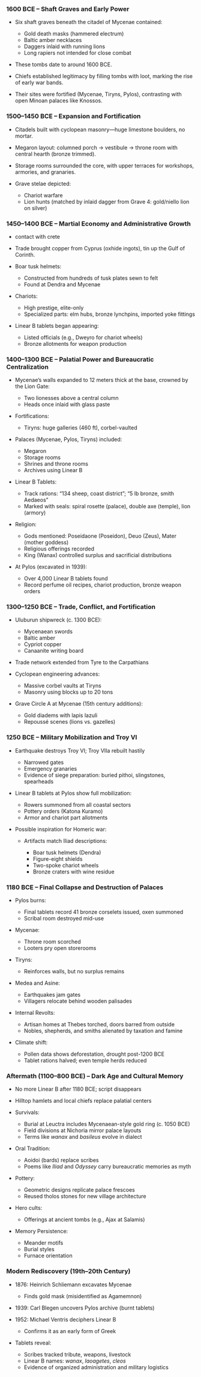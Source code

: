 
### **1600 BCE – Shaft Graves and Early Power**

* Six shaft graves beneath the citadel of Mycenae contained:

  * Gold death masks (hammered electrum)
  * Baltic amber necklaces
  * Daggers inlaid with running lions
  * Long rapiers not intended for close combat
* These tombs date to around 1600 BCE.
* Chiefs established legitimacy by filling tombs with loot, marking the rise of early war bands.
* Their sites were fortified (Mycenae, Tiryns, Pylos), contrasting with open Minoan palaces like Knossos.

### **1500–1450 BCE – Expansion and Fortification**

* Citadels built with cyclopean masonry—huge limestone boulders, no mortar.
* Megaron layout: columned porch → vestibule → throne room with central hearth (bronze trimmed).
* Storage rooms surrounded the core, with upper terraces for workshops, armories, and granaries.
* Grave stelae depicted:

  * Chariot warfare
  * Lion hunts (matched by inlaid dagger from Grave 4: gold/niello lion on silver)

### **1450–1400 BCE – Martial Economy and Administrative Growth**
* contact with crete

* Trade brought copper from Cyprus (oxhide ingots), tin up the Gulf of Corinth.
* Boar tusk helmets:

  * Constructed from hundreds of tusk plates sewn to felt
  * Found at Dendra and Mycenae
* Chariots:

  * High prestige, elite-only
  * Specialized parts: elm hubs, bronze lynchpins, imported yoke fittings
* Linear B tablets began appearing:

  * Listed officials (e.g., Dweyro for chariot wheels)
  * Bronze allotments for weapon production

### **1400–1300 BCE – Palatial Power and Bureaucratic Centralization**

* Mycenae’s walls expanded to 12 meters thick at the base, crowned by the Lion Gate:

  * Two lionesses above a central column
  * Heads once inlaid with glass paste
* Fortifications:

  * Tiryns: huge galleries (460 ft), corbel-vaulted
* Palaces (Mycenae, Pylos, Tiryns) included:

  * Megaron
  * Storage rooms
  * Shrines and throne rooms
  * Archives using Linear B
* Linear B Tablets:

  * Track rations: “134 sheep, coast district”; “5 lb bronze, smith Aedaeos”
  * Marked with seals: spiral rosette (palace), double axe (temple), lion (armory)
* Religion:

  * Gods mentioned: Poseidaone (Poseidon), Deuo (Zeus), Mater (mother goddess)
  * Religious offerings recorded
  * King (Wanax) controlled surplus and sacrificial distributions
* At Pylos (excavated in 1939):

  * Over 4,000 Linear B tablets found
  * Record perfume oil recipes, chariot production, bronze weapon orders

### **1300–1250 BCE – Trade, Conflict, and Fortification**

* Uluburun shipwreck (c. 1300 BCE):

  * Mycenaean swords
  * Baltic amber
  * Cypriot copper
  * Canaanite writing board
* Trade network extended from Tyre to the Carpathians
* Cyclopean engineering advances:

  * Massive corbel vaults at Tiryns
  * Masonry using blocks up to 20 tons
* Grave Circle A at Mycenae (15th century additions):

  * Gold diadems with lapis lazuli
  * Repoussé scenes (lions vs. gazelles)

### **1250 BCE – Military Mobilization and Troy VI**

* Earthquake destroys Troy VI; Troy VIIa rebuilt hastily

  * Narrowed gates
  * Emergency granaries
  * Evidence of siege preparation: buried pithoi, slingstones, spearheads
* Linear B tablets at Pylos show full mobilization:

  * Rowers summoned from all coastal sectors
  * Pottery orders (Katona Kuramo)
  * Armor and chariot part allotments
* Possible inspiration for Homeric war:

  * Artifacts match Iliad descriptions:

    * Boar tusk helmets (Dendra)
    * Figure-eight shields
    * Two-spoke chariot wheels
    * Bronze craters with wine residue

### **1180 BCE – Final Collapse and Destruction of Palaces**

* Pylos burns:

  * Final tablets record 41 bronze corselets issued, oxen summoned
  * Scribal room destroyed mid-use
* Mycenae:

  * Throne room scorched
  * Looters pry open storerooms
* Tiryns:

  * Reinforces walls, but no surplus remains
* Medea and Asine:

  * Earthquakes jam gates
  * Villagers relocate behind wooden palisades
* Internal Revolts:

  * Artisan homes at Thebes torched, doors barred from outside
  * Nobles, shepherds, and smiths alienated by taxation and famine
* Climate shift:

  * Pollen data shows deforestation, drought post-1200 BCE
  * Tablet rations halved; even temple herds reduced

### **Aftermath (1100–800 BCE) – Dark Age and Cultural Memory**

* No more Linear B after 1180 BCE; script disappears
* Hilltop hamlets and local chiefs replace palatial centers
* Survivals:

  * Burial at Leuctra includes Mycenaean-style gold ring (c. 1050 BCE)
  * Field divisions at Nichoria mirror palace layouts
  * Terms like *wanax* and *basileus* evolve in dialect
* Oral Tradition:

  * Aoidoi (bards) replace scribes
  * Poems like *Iliad* and *Odyssey* carry bureaucratic memories as myth
* Pottery:

  * Geometric designs replicate palace frescoes
  * Reused tholos stones for new village architecture
* Hero cults:

  * Offerings at ancient tombs (e.g., Ajax at Salamis)
* Memory Persistence:

  * Meander motifs
  * Burial styles
  * Furnace orientation

### **Modern Rediscovery (19th–20th Century)**

* 1876: Heinrich Schliemann excavates Mycenae

  * Finds gold mask (misidentified as Agamemnon)
* 1939: Carl Blegen uncovers Pylos archive (burnt tablets)
* 1952: Michael Ventris deciphers Linear B

  * Confirms it as an early form of Greek
* Tablets reveal:

  * Scribes tracked tribute, weapons, livestock
  * Linear B names: *wanax*, *laoagetes*, *cleos*
  * Evidence of organized administration and military logistics
